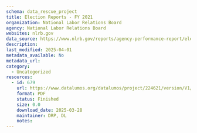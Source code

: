 ```yaml
---
schema: data_rescue_project 
title: Election Reports - FY 2021
organization: National Labor Relations Board
agency: National Labor Relations Board
websites: nlrb.gov
data_source: https://www.nlrb.gov/reports/agency-performance-report/election-reports/election-reports-fy-2021
description: 
last_modified: 2025-04-01
metadata_available: No
metadata_url: 
category:
  - Uncategorized
resources:
  - id: 679
    url: https://www.datalumos.org/datalumos/project/224621/version/V1/view
    format: PDF
    status: Finished
    size: 0.0
    download_date: 2025-03-28
    maintainer: DRP, DL
    notes: 
---
```

